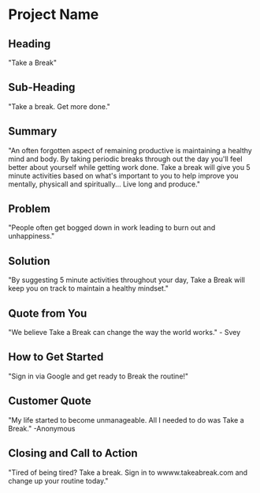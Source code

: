 # Project Name #

<!-- 
> This material was originally posted [here](http://www.quora.com/What-is-Amazons-approach-to-product-development-and-product-management). It is reproduced here for posterities sake.

There is an approach called "working backwards" that is widely used at Amazon. They work backwards from the customer, rather than starting with an idea for a product and trying to bolt customers onto it. While working backwards can be applied to any specific product decision, using this approach is especially important when developing new products or features.

For new initiatives a product manager typically starts by writing an internal press release announcing the finished product. The target audience for the press release is the new/updated product's customers, which can be retail customers or internal users of a tool or technology. Internal press releases are centered around the customer problem, how current solutions (internal or external) fail, and how the new product will blow away existing solutions.

If the benefits listed don't sound very interesting or exciting to customers, then perhaps they're not (and shouldn't be built). Instead, the product manager should keep iterating on the press release until they've come up with benefits that actually sound like benefits. Iterating on a press release is a lot less expensive than iterating on the product itself (and quicker!).

If the press release is more than a page and a half, it is probably too long. Keep it simple. 3-4 sentences for most paragraphs. Cut out the fat. Don't make it into a spec. You can accompany the press release with a FAQ that answers all of the other business or execution questions so the press release can stay focused on what the customer gets. My rule of thumb is that if the press release is hard to write, then the product is probably going to suck. Keep working at it until the outline for each paragraph flows. 

Oh, and I also like to write press-releases in what I call "Oprah-speak" for mainstream consumer products. Imagine you're sitting on Oprah's couch and have just explained the product to her, and then you listen as she explains it to her audience. That's "Oprah-speak", not "Geek-speak".

Once the project moves into development, the press release can be used as a touchstone; a guiding light. The product team can ask themselves, "Are we building what is in the press release?" If they find they're spending time building things that aren't in the press release (overbuilding), they need to ask themselves why. This keeps product development focused on achieving the customer benefits and not building extraneous stuff that takes longer to build, takes resources to maintain, and doesn't provide real customer benefit (at least not enough to warrant inclusion in the press release).
 -->
 
## Heading ##
  "Take a Break"

## Sub-Heading ##
  "Take a break.  Get more done."

## Summary ##
  "An often forgotten aspect of remaining productive is maintaining a healthy mind and body.  By taking periodic breaks through out the day you'll feel better about yourself while getting work done.  Take a break will give you 5 minute activities based on what's important to you to help improve you mentally, physicall and spiritually...  Live long and produce."

## Problem ##
  "People often get bogged down in work leading to burn out and unhappiness."

## Solution ##
  "By suggesting 5 minute activities throughout your day, Take a Break will keep you on track to maintain a healthy mindset."

## Quote from You ##
  "We believe Take a Break can change the way the world works." - Svey

## How to Get Started ##
  "Sign in via Google and get ready to Break the routine!"

## Customer Quote ##
  "My life started to become unmanageable.  All I needed to do was Take a Break." -Anonymous

## Closing and Call to Action ##
  "Tired of being tired?  Take a break.  Sign in to wwww.takeabreak.com and change up your routine today."
